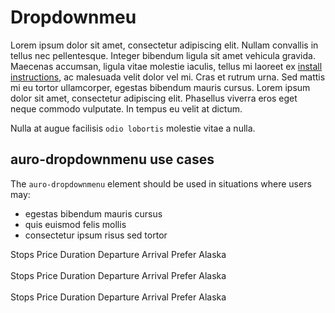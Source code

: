 # Dropdownmeu

Lorem ipsum dolor sit amet, consectetur adipiscing elit. Nullam convallis in tellus nec pellentesque. Integer bibendum ligula sit amet vehicula gravida. Maecenas accumsan, ligula vitae molestie iaculis, tellus mi laoreet ex [install instructions](https://auro.alaskaair.com/components/auro/button/install), ac malesuada velit dolor vel mi. Cras et rutrum urna. Sed mattis mi eu tortor ullamcorper, egestas bibendum mauris cursus. Lorem ipsum dolor sit amet, consectetur adipiscing elit. Phasellus viverra eros eget neque commodo vulputate. In tempus eu velit at dictum.

Nulla at augue facilisis `odio lobortis` molestie vitae a nulla.

## auro-dropdownmenu use cases

The `auro-dropdownmenu` element should be used in situations where users may:

* egestas bibendum mauris cursus
* quis euismod felis mollis
* consectetur ipsum risus sed tortor

<div class="exampleWrapper">
  <auro-dropdownmenu dropdownWidth="500px" indexselectedoption="0">
    <auro-menu slot="menu">
      <auro-menu-option slot="listOfOptions" data-value="Stops">Stops</auro-menu-option>
      <auro-menu-option slot="listOfOptions" data-value="Price">Price</auro-menu-option>
      <auro-menu-option slot="listOfOptions" data-value="Duration">Duration</auro-menu-option>
      <auro-menu-option slot="listOfOptions" data-value="Departure">Departure</auro-menu-option>
      <auro-menu-option slot="listOfOptions" data-value="Arrival">Arrival</auro-menu-option>
      <auro-menu-option slot="listOfOptions" data-value="Prefer Alaska">Prefer Alaska</auro-menu-option>
    </auro-menu>
  </auro-dropdownmenu>
</div>

<br />

<div class="exampleWrapper">
  <auro-dropdownmenu placeholder="Custom placeholder string"  dropdownWidth="800px">
    <auro-menu slot="menu" indexselectedoption="0">
      <auro-menu-option slot="listOfOptions" data-value="Stops">Stops</auro-menu-option>
      <auro-menu-option slot="listOfOptions" data-value="Price">Price</auro-menu-option>
      <auro-menu-option slot="listOfOptions" data-value="Duration">Duration</auro-menu-option>
      <auro-menu-option slot="listOfOptions" data-value="Departure">Departure</auro-menu-option>
      <auro-menu-option slot="listOfOptions" data-value="Arrival">Arrival</auro-menu-option>
      <auro-menu-option slot="listOfOptions" data-value="Prefer Alaska">Prefer Alaska</auro-menu-option>
    </auro-menu>
  </auro-dropdownmenu>
</div>

<br />

<div class="exampleWrapper">
  <auro-dropdownmenu placeholder="Custom placeholder string">
    <auro-menu slot="menu" indexselectedoption="0">
      <auro-menu-option slot="listOfOptions" data-value="Stops">Stops</auro-menu-option>
      <auro-menu-option slot="listOfOptions" data-value="Price">Price</auro-menu-option>
      <auro-menu-option slot="listOfOptions" data-value="Duration">Duration</auro-menu-option>
      <auro-menu-option slot="listOfOptions" data-value="Departure">Departure</auro-menu-option>
      <auro-menu-option slot="listOfOptions" data-value="Arrival">Arrival</auro-menu-option>
      <auro-menu-option slot="listOfOptions" data-value="Prefer Alaska">Prefer Alaska</auro-menu-option>
    </auro-menu>
  </auro-dropdownmenu>
</div>

<!-- <auro-accordion lowProfile justifyRight>
  <span slot="trigger">See code</span>

  ```html
  <auro-dropdownmenu>Hello World!</auro-dropdownmenu>
  ```

</auro-accordion> -->
